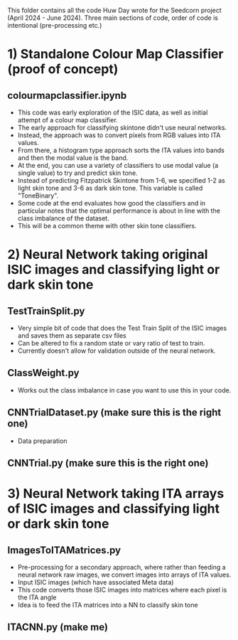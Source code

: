 This folder contains all the code Huw Day wrote for the Seedcorn project (April 2024 - June 2024).
Three main sections of code, order of code is intentional (pre-processing etc.)

# 1) Standalone Colour Map Classifier (proof of concept)

## colourmapclassifier.ipynb
- This code was early exploration of the ISIC data, as well as initial attempt of a colour map classifier.
- The early approach for classifying skintone didn't use neural networks.
- Instead, the approach was to convert pixels from RGB values into ITA values.
- From there, a histogram type approach sorts the ITA values into bands and then the modal value is the band.
- At the end, you can use a variety of classifiers to use modal value (a single value) to try and predict skin tone.
- Instead of predicting Fitzpatrick Skintone from 1-6, we specified 1-2 as light skin tone and 3-6 as dark skin tone. This variable is called "ToneBinary".
- Some code at the end evaluates how good the classifiers and in particular notes that the optimal performance is about in line with the class imbalance of the dataset.
- This will be a common theme with other skin tone classifiers.

# 2) Neural Network taking original ISIC images and classifying light or dark skin tone

## TestTrainSplit.py
- Very simple bit of code that does the Test Train Split of the ISIC images and saves them as separate csv files
- Can be altered to fix a random state or vary ratio of test to train.
- Currently doesn't allow for validation outside of the neural network.

## ClassWeight.py
- Works out the class imbalance in case you want to use this in your code.

## CNNTrialDataset.py (make sure this is the right one)
- Data preparation 
## CNNTrial.py (make sure this is the right one)

# 3) Neural Network taking ITA arrays of ISIC images and classifying light or dark skin tone

## ImagesToITAMatrices.py
- Pre-processing for a secondary approach, where rather than feeding a neural network raw images, we convert images into arrays of ITA values.
- Input ISIC images (which have associated Meta data)
- This code converts those ISIC images into matrices where each pixel is the ITA angle
- Idea is to feed the ITA matrices into a NN to classify skin tone

## ITACNN.py (make me)
  
